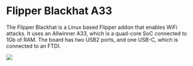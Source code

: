 # Flipper Blackhat A33

The Flipper Blackhat is a Linux based Flipper addon that enables WiFi attacks. It uses an Allwinner A33, which is a quad-core SoC connected to 1Gb of RAM. The board has two USB2 ports, and one USB-C, which is connected to an FTDI.

![](img/blackhat)
